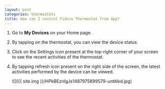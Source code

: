 ```yaml
---
layout: post
categories: thermostats
title: How can I control Fidure Thermostat from App?
---
```


1. Go to **My Devices** on your Home page.

2. By tapping on the thermostat, you can view the device status.

3. Click on the Settings icon present at the top-right corner of your screen to see the recent activities of the thermostat.

4. By tapping refresh icon present on the right side of the screen, the latest activities performed by the device can be viewed.

    ![]({{ site.img }}/HPkBEznIgJs1487975899579-untitled.jpg)